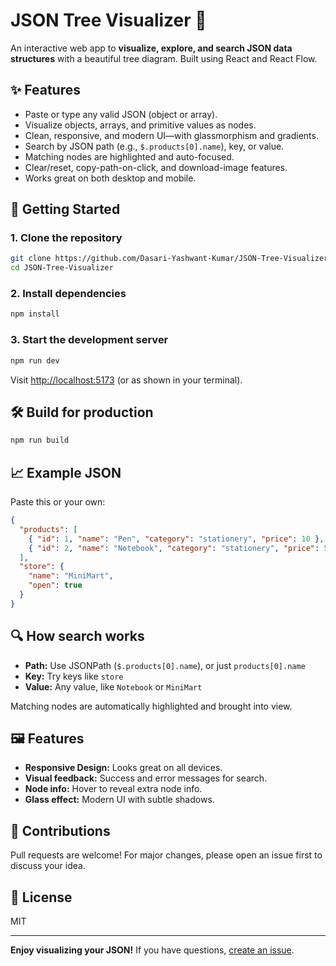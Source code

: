 # JSON Tree Visualizer 🌳

An interactive web app to **visualize, explore, and search JSON data structures** with a beautiful tree diagram. Built using React and React Flow.

## ✨ Features

- Paste or type any valid JSON (object or array).
- Visualize objects, arrays, and primitive values as nodes.
- Clean, responsive, and modern UI—with glassmorphism and gradients.
- Search by JSON path (e.g., `$.products[0].name`), key, or value.
- Matching nodes are highlighted and auto-focused.
- Clear/reset, copy-path-on-click, and download-image features.
- Works great on both desktop and mobile.

## 🚀 Getting Started

### 1. Clone the repository
```bash
git clone https://github.com/Dasari-Yashwant-Kumar/JSON-Tree-Visualizer.git
cd JSON-Tree-Visualizer
```

### 2. Install dependencies
```bash
npm install
```

### 3. Start the development server
```bash
npm run dev
```
Visit [http://localhost:5173](http://localhost:5173) (or as shown in your terminal).

## 🛠️ Build for production

```bash
npm run build
```

## 📈 Example JSON
Paste this or your own:
```json
{
  "products": [
    { "id": 1, "name": "Pen", "category": "stationery", "price": 10 },
    { "id": 2, "name": "Notebook", "category": "stationery", "price": 50 }
  ],
  "store": {
    "name": "MiniMart",
    "open": true
  }
}
```

## 🔍 How search works

- **Path:** Use JSONPath (`$.products[0].name`), or just `products[0].name`
- **Key:** Try keys like `store`
- **Value:** Any value, like `Notebook` or `MiniMart`

Matching nodes are automatically highlighted and brought into view.

## 🖼️ Features

- **Responsive Design:** Looks great on all devices.
- **Visual feedback:** Success and error messages for search.
- **Node info:** Hover to reveal extra node info.
- **Glass effect:** Modern UI with subtle shadows.

## 🤝 Contributions

Pull requests are welcome! For major changes, please open an issue first to discuss your idea.

## 📄 License

MIT

---

**Enjoy visualizing your JSON!**
If you have questions, [create an issue](https://github.com/Dasari-Yashwant-Kumar/JSON-Tree-Visualizer/issues).
